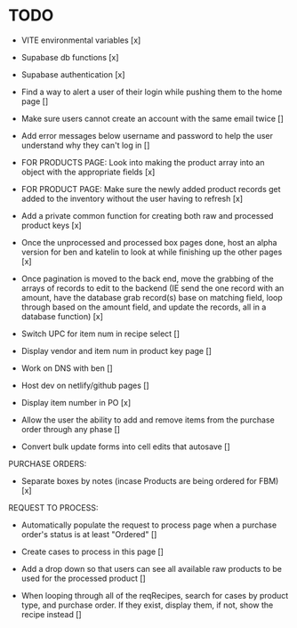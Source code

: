 # TODO
- VITE environmental variables [x]

- Supabase db functions [x]

- Supabase authentication [x]

- Find a way to alert a user of their login while pushing them to the home page []

- Make sure users cannot create an account with the same email twice []

- Add error messages below username and password to help the user understand why they can't log in []

- FOR PRODUCTS PAGE: Look into making the product array into an object with the appropriate fields [x]

- FOR PRODUCT PAGE: Make sure the newly added product records get added to the inventory without the user having to refresh [x]

- Add a private common function for creating both raw and processed product keys [x]

- Once the unprocessed and processed box pages done, host an alpha version for ben and katelin to look at while finishing up the other pages [x]

- Once pagination is moved to the back end, move the grabbing of the arrays of records to edit to the backend (IE send the one record with an amount, have the database grab record(s) base on matching field, loop through based on the amount field, and update the records, all in a database function) [x]

- Switch UPC for item num in recipe select []

- Display vendor and item num in product key page []

- Work on DNS with ben []

- Host dev on netlify/github pages []

- Display item number in PO [x]

- Allow the user the ability to add and remove items from the purchase order through any phase []

- Convert bulk update forms into cell edits that autosave []

PURCHASE ORDERS: 
- Separate boxes by notes (incase Products are being ordered for FBM) [x]

REQUEST TO PROCESS:
- Automatically populate the request to process page when a purchase order's status is at least "Ordered" []

- Create cases to process in this page []

- Add a drop down so that users can see all available raw products to be used for the processed product []

- When looping through all of the reqRecipes, search for cases by product type, and purchase order. If they exist, display them, if not, show the recipe instead []
